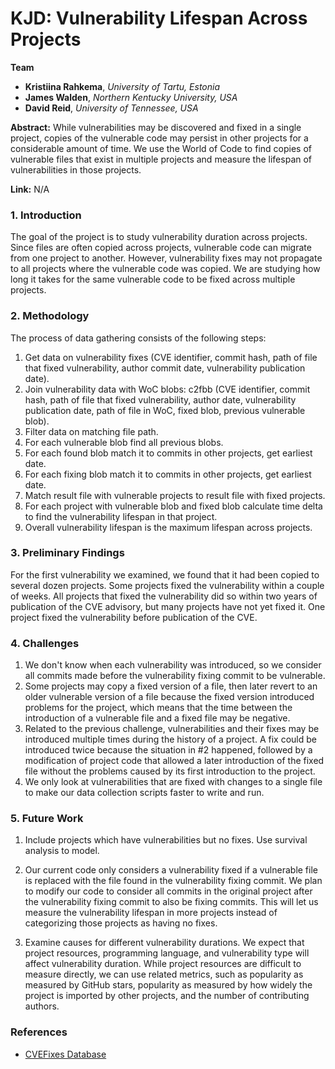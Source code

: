 # KJD: Vulnerability Lifespan Across Projects

**Team**
  - **Kristiina Rahkema**, *University of Tartu, Estonia*
  - **James Walden**, *Northern Kentucky University, USA*
  - **David Reid**, *University of Tennessee, USA*

**Abstract:** While vulnerabilities may be discovered and fixed in a single project, copies of the vulnerable code may persist in other projects for a considerable amount of time. We use the World of Code to find copies of vulnerable files that exist in multiple projects and measure the lifespan of vulnerabilities in those projects.

**Link:** N/A

### 1. Introduction

The goal of the project is to study vulnerability duration across projects. Since files are often copied across projects, vulnerable code can migrate from one project to another. However, vulnerability fixes may not propagate to all projects where the vulnerable code was copied. We are studying how long it takes for the same vulnerable code to be fixed across multiple projects. 


### 2. Methodology

The process of data gathering consists of the following steps: 

  1. Get data on vulnerability fixes (CVE identifier, commit hash, path of file that fixed vulnerability, author commit date, vulnerability publication date).
  2. Join vulnerability data with WoC blobs: c2fbb (CVE identifier, commit hash, path of file that fixed vulnerability, author date, vulnerability publication date, path of file in WoC, fixed blob, previous vulnerable blob).
  3. Filter data on matching file path.
  4. For each vulnerable blob find all previous blobs.
  5. For each found blob match it to commits in other projects, get earliest date.
  6. For each fixing blob match it to commits in other projects, get earliest date.
  7. Match result file with vulnerable projects to result file with fixed projects.
  8. For each project with vulnerable blob and fixed blob calculate time delta to find the vulnerability lifespan in that project.
  9. Overall vulnerability lifespan is the maximum lifespan across projects.

### 3. Preliminary Findings

For the first vulnerability we examined, we found that it had been copied to several dozen projects. Some projects fixed the vulnerability within a couple of weeks. All projects that fixed the vulnerability did so within two years of publication of the CVE advisory, but many projects have not yet fixed it. One project fixed the vulnerability before publication of the CVE.

### 4. Challenges

  1. We don't know when each vulnerability was introduced, so we consider all commits made before the vulnerability fixing commit to be vulnerable.
  2. Some projects may copy a fixed version of a file, then later revert to an older vulnerable version of a file because the fixed version introduced problems for the project, which means that the time between the introduction of a vulnerable file and a fixed file may be negative. 
  3. Related to the previous challenge, vulnerabilities and their fixes may be introduced multiple times during the history of a project. A fix could be introduced twice because the situation in #2 happened, followed by a modification of project code that allowed a later introduction of the fixed file without the problems caused by its first introduction to the project.
  4. We only look at vulnerabilities that are fixed with changes to a single file to make our data collection scripts faster to write and run.

### 5. Future Work

  1. Include projects which have vulnerabilities but no fixes. Use survival analysis to model.

  2. Our current code only considers a vulnerability fixed if a vulnerable file is replaced with the file found in the vulnerability fixing commit. We plan to modify our code to consider all commits in the original project after the vulnerability fixing commit to also be fixing commits. This will let us measure the vulnerability lifespan in more projects instead of categorizing those projects as having no fixes.

  2. Examine causes for different vulnerability durations. We expect that project resources, programming language, and vulnerability type will affect vulnerability duration. While project resources are difficult to measure directly, we can use related metrics, such as popularity as measured by GitHub stars, popularity as measured by how widely the project is imported by other projects, and the number of contributing authors.

### References

  - [CVEFixes Database](https://github.com/secureIT-project/CVEfixes)
